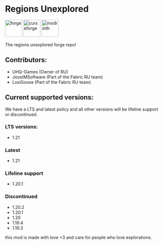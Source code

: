 # Regions Unexplored
<a href="https://files.minecraftforge.net/net/minecraftforge/forge/index_1.19.4.html"><img alt="forge" height="56" src="https://cdn.jsdelivr.net/npm/@intergrav/devins-badges@3/assets/cozy/supported/forge_vector.svg"></a>
<a href="https://www.curseforge.com/minecraft/mc-mods/regions-unexplored" ><img alt="curseforge" height="56" src="https://cdn.jsdelivr.net/npm/@intergrav/devins-badges@3/assets/cozy/available/curseforge_vector.svg"></a>
<a href="https://modrinth.com/mod/regions-unexplored"><img alt="modrinth" height="56" src="https://cdn.jsdelivr.net/npm/@intergrav/devins-badges@3/assets/cozy/available/modrinth_vector.svg"></a>


The regions unexplored forge repo!

## Contributors:
- UHQ-Games (Owner of RU)
- JoostMSoftware (Part of the Fabric RU team)
- LoxiGoose (Part of the Fabric RU team)

## Current supported versions:

We have a LTS and latest policy and all other versions will be lifeline support or discontinued.

### LTS versions:

- 1.21

### Latest

- 1.21

### Lifeline support

- 1.20.1

### Discontinued

- 1.20.2
- 1.20.1
- 1.20
- 1.19.4
- 1.19.3

this mod is made with love <3 and care for people who love explorations. 
